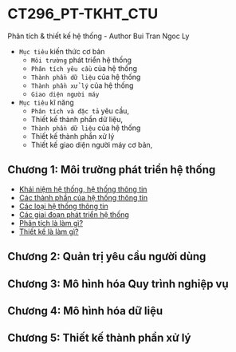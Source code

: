 # CT296_PT-TKHT_CTU
Phân tích &amp; thiết kế hệ thống - Author Bui Tran Ngoc Ly
- `Mục tiêu` kiến thức cơ bản 
  - `Môi trường` phát triển hệ thống
  - `Phân tích yêu cầu` của hệ thống
  - `Thành phần dữ liệu` của hệ thống
  - `Thành phần xử lý` của hệ thống
  - `Giao diện người máy`
- `Mục tiêu` kĩ năng
  - `Phân tích và đặc tả` yêu cầu,
  - Thiết kế thành phần dữ liệu,
  - `Thành phần dữ liệu` của hệ thống
  - Thiết kế thành phần xử lý
  - Thiết kế giao diện người máy cơ bản,
## Chương 1: Môi trường phát triển hệ thống
- [Khái niệm hệ thống, hệ thống thông tin](https://bitly.com.vn/5jf5t5)
- [Các thành phần của hệ thống thông tin](https://bitly.com.vn/b0l51l)
- [Các loại hệ thống thông tin]()
- [Các giai đoạn phát triển hệ thống]()
- [Phân tích là làm gì?]()
- [Thiết kế là làm gì?]()
## Chương 2: Quản trị yêu cầu người dùng
## Chương 3: Mô hình hóa Quy trình nghiệp vụ
## Chương 4: Mô hình hóa dữ liệu
## Chương 5: Thiết kế thành phần xử lý

